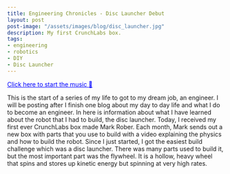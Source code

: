 ```yaml
---
title: Engineering Chronicles - Disc Launcher Debut
layout: post
post-image: "/assets/images/blog/disc_launcher.jpg"
description: My first CrunchLabs box.
tags:
- engineering
- robotics
- DIY
- Disc Launcher
---
```


<p id="play-music" style="cursor: pointer; color: blue; text-decoration: underline;">
  Click here to start the music 🎵
</p>

<audio id="bg-music" loop>
  <source src="https://cdn.voicemod.net/sounds/2023/09/9d163cb1-4d2d-4112-9845-08c762f6c313.mp3" type="audio/mpeg">
</audio>

<script>
  document.addEventListener("DOMContentLoaded", function () {
    document.getElementById("play-music").addEventListener("click", function () {
      const audio = document.getElementById("bg-music");
      audio.play().catch(function (error) {
        console.error("Playback failed:", error);
      });
    });
  });
</script>

This is the start of a series of my life to got to my dream job, an engineer. I will be posting after I finish one blog about my day to day life and what I do to become an engineer. In here is information about what I have learned about the robot that I had to build, the disc launcher.
Today, I received my first ever CrunchLabs box made Mark Rober. Each month, Mark sends out a new box with parts that you use to build with a video explaining the physics and how to build the robot. Since I just started, I got the easiest build challenge which was a disc launcher. There was many parts used to build it, but the most important part was the flywheel. It is a hollow, heavy wheel that spins and stores up kinetic energy but spinning at very high rates.
